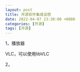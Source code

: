 ```yaml
---
layout: post
title: 开源软件集成设想
date: 2022-04-07 23:30:00 +0800
categories: [开源]
tags: [开源]
---
```


1，播放器

VLC，可以使用libVLC

2，

